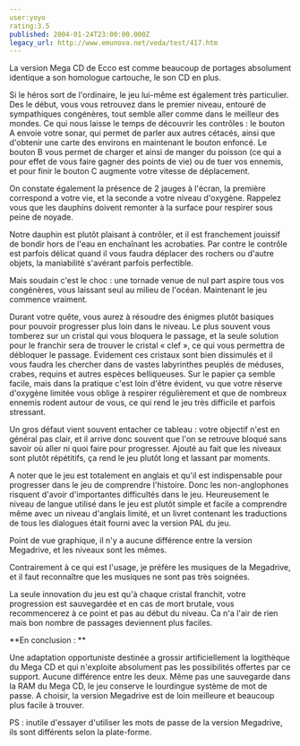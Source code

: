```yaml
---
user:yoyo
rating:3.5
published: 2004-01-24T23:00:00.000Z
legacy_url: http://www.emunova.net/veda/test/417.htm
---
```

La version Mega CD de Ecco est comme beaucoup de portages absolument identique a son homologue cartouche, le son CD en plus.   

  

Si le héros sort de l'ordinaire, le jeu lui-même est également très particulier. Des le début, vous vous retrouvez dans le premier niveau, entouré de sympathiques congénères, tout semble aller comme dans le meilleur des mondes. Ce qui nous laisse le temps de découvrir les contrôles : le bouton A envoie votre sonar, qui permet de parler aux autres cétacés, ainsi que d'obtenir une carte des environs en maintenant le bouton enfoncé. Le bouton B vous permet de charger et ainsi de manger du poisson (ce qui a pour effet de vous faire gagner des points de vie) ou de tuer vos ennemis, et pour finir le bouton C augmente votre vitesse de déplacement.   

On constate également la présence de 2 jauges à l'écran, la première correspond a votre vie, et la seconde a votre niveau d'oxygène. Rappelez vous que les dauphins doivent remonter à la surface pour respirer sous peine de noyade.  

  

Notre dauphin est plutôt plaisant à contrôler, et il est franchement jouissif de bondir hors de l'eau en enchaînant les acrobaties. Par contre le contrôle est parfois délicat quand il vous faudra déplacer des rochers ou d'autre objets, la maniabilité s'avérant parfois perfectible.   

  

Mais soudain c'est le choc : une tornade venue de nul part aspire tous vos congénères, vous laissant seul au milieu de l'océan. Maintenant le jeu commence vraiment.  

  

Durant votre quête, vous aurez à résoudre des énigmes plutôt basiques pour pouvoir progresser plus loin dans le niveau. Le plus souvent vous tomberez sur un cristal qui vous bloquera le passage, et la seule solution pour le franchir sera de trouver le cristal « clef », ce qui vous permettra de débloquer le passage. Evidement ces cristaux sont bien dissimulés et il vous faudra les chercher dans de vastes labyrinthes peuplés de méduses, crabes, requins et autres espèces belliqueuses. Sur le papier ça semble facile, mais dans la pratique c'est loin d'être évident, vu que votre réserve d'oxygène limitée vous oblige à respirer régulièrement et que de nombreux ennemis rodent autour de vous, ce qui rend le jeu très difficile et parfois stressant.   

  

Un gros défaut vient souvent entacher ce tableau : votre objectif n'est en général pas clair, et il arrive donc souvent que l'on se retrouve bloqué sans savoir où aller ni quoi faire pour progresser. Ajouté au fait que les niveaux sont plutôt répétitifs, ça rend le jeu plutôt long et lassant par moments.  

  

A noter que le jeu est totalement en anglais et qu'il est indispensable pour progresser dans le jeu de comprendre l'histoire. Donc les non-anglophones risquent d'avoir d'importantes difficultés dans le jeu. Heureusement le niveau de langue utilisé dans le jeu est plutôt simple et facile a comprendre même avec un niveau d'anglais limité, et un livret contenant les traductions de tous les dialogues était fourni avec la version PAL du jeu.  

  

Point de vue graphique, il n'y a aucune différence entre la version Megadrive, et les niveaux sont les mêmes.  

  

Contrairement à ce qui est l'usage, je préfère les musiques de la Megadrive, et il faut reconnaître que les musiques ne sont pas très soignées.   

  

La seule innovation du jeu est qu'à chaque cristal franchit, votre progression est sauvegardée et en cas de mort brutale, vous recommencerez à ce point et pas au début du niveau. Ca n'a l'air de rien mais bon nombre de passages deviennent plus faciles.   

  

**En conclusion : **  

  

Une adaptation opportuniste destinée a grossir artificiellement la logithèque du Mega CD et qui n'exploite absolument pas les possibilités offertes par ce support. Aucune différence entre les deux. Même pas une sauvegarde dans la RAM du Mega CD, le jeu conserve le lourdingue système de mot de passe. A choisir, la version Megadrive est de loin meilleure et beaucoup plus facile à trouver.   

  

  

PS : inutile d'essayer d'utiliser les mots de passe de la version Megadrive, ils sont différents selon la plate-forme.
